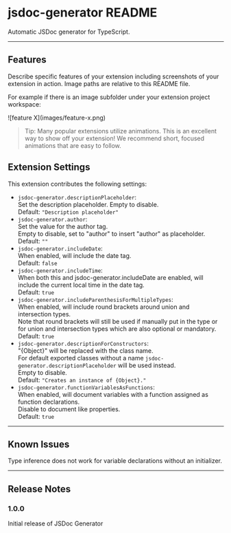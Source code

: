 # jsdoc-generator README
Automatic JSDoc generator for TypeScript.

---
## Features

Describe specific features of your extension including screenshots of your extension in action. Image paths are relative to this README file.

For example if there is an image subfolder under your extension project workspace:

\!\[feature X\]\(images/feature-x.png\)

> Tip: Many popular extensions utilize animations. This is an excellent way to show off your extension! We recommend short, focused animations that are easy to follow.

## Extension Settings
This extension contributes the following settings:

* `jsdoc-generator.descriptionPlaceholder`:\
Set the description placeholder. Empty to disable.\
Default: `"Description placeholder"`
* `jsdoc-generator.author`:\
Set the value for the author tag.\
Empty to disable, set to "author" to insert "author" as placeholder.\
Default: `""`
* `jsdoc-generator.includeDate`:\
When enabled, will include the date tag.\
Default: `false`
* `jsdoc-generator.includeTime`:\
When both this and jsdoc-generator.includeDate are enabled, will include the current local time in the date tag.\
Default: `true`
* `jsdoc-generator.includeParenthesisForMultipleTypes`:\
When enabled, will include round brackets around union and intersection types.\
Note that round brackets will still be used if manually put in the type or for union and intersection types which are also optional or mandatory.\
Default: `true`
* `jsdoc-generator.descriptionForConstructors`:\
"{Object}" will be replaced with the class name.\
For default exported classes without a name `jsdoc-generator.descriptionPlaceholder` will be used instead.\
Empty to disable.\
Default: `"Creates an instance of {Object}."`
* `jsdoc-generator.functionVariablesAsFunctions`:\
When enabled, will document variables with a function assigned as function declarations.\
Disable to document like properties.\
Default: `true`

---
## Known Issues
Type inference does not work for variable declarations without an initializer.

---
## Release Notes
### 1.0.0

Initial release of JSDoc Generator
